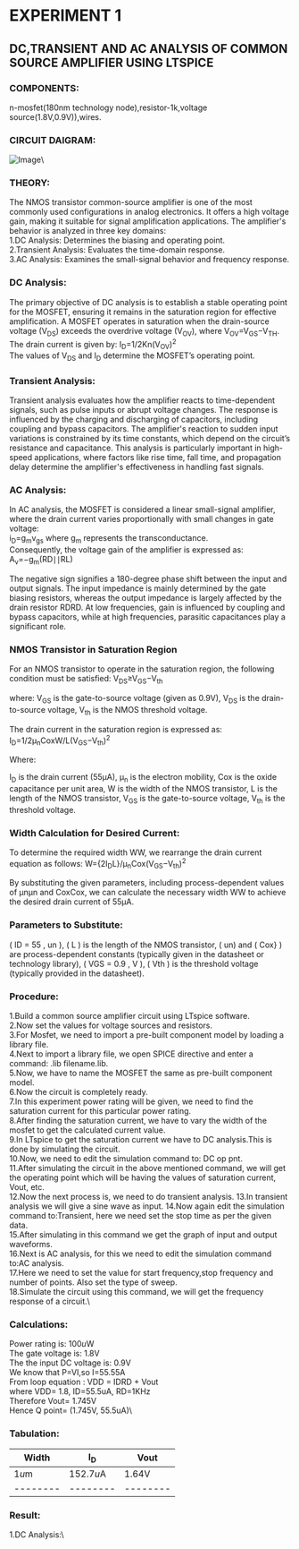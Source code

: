 # EXPERIMENT 1
## DC,TRANSIENT AND AC ANALYSIS OF COMMON SOURCE AMPLIFIER USING LTSPICE
### COMPONENTS:
n-mosfet(180nm technology node),resistor-1k,voltage source(1.8V,0.9V)),wires.
### CIRCUIT DAIGRAM:
![Image](https://github.com/user-attachments/assets/293dee60-46d8-4a96-947e-c5be22458ccd)\
### THEORY:
The NMOS transistor common-source amplifier is one of the most commonly used configurations in analog electronics. It offers a high voltage gain, making it suitable for signal amplification applications. The amplifier's behavior is analyzed in three key domains:\
1.DC Analysis: Determines the biasing and operating point.\
2.Transient Analysis: Evaluates the time-domain response.\
3.AC Analysis: Examines the small-signal behavior and frequency response.

### DC Analysis:
The primary objective of DC analysis is to establish a stable operating point for the MOSFET, ensuring it remains in the saturation region for effective amplification. A MOSFET operates in saturation when the drain-source voltage (V<sub>DS</sub>) exceeds the overdrive voltage (V<sub>OV</sub>), where V<sub>OV</sub>=V<sub>GS</sub>−V<sub>TH</sub>. \
The drain current is given by:
I<sub>D</sub>=1/2Kn(V<sub>OV</sub>)<sup>2</sup>\
The values of V<sub>DS</sub> and I<sub>D</sub> determine the MOSFET’s operating point.

### Transient Analysis:
Transient analysis evaluates how the amplifier reacts to time-dependent signals, such as pulse inputs or abrupt voltage changes. The response is influenced by the charging and discharging of capacitors, including coupling and bypass capacitors. The amplifier's reaction to sudden input variations is constrained by its time constants, which depend on the circuit’s resistance and capacitance. This analysis is particularly important in high-speed applications, where factors like rise time, fall time, and propagation delay determine the amplifier's effectiveness in handling fast signals.

### AC Analysis:
In AC analysis, the MOSFET is considered a linear small-signal amplifier, where the drain current varies proportionally with small changes in gate voltage:\
i<sub>D</sub>=g<sub>m</sub>v<sub>gs</sub>
where g<sub>m</sub> represents the transconductance.\
Consequently, the voltage gain of the amplifier is expressed as:
A<sub>v</sub>=−g<sub>m</sub>(RD∣∣RL)
 
The negative sign signifies a 180-degree phase shift between the input and output signals. The input impedance is mainly determined by the gate biasing resistors, whereas the output impedance is largely affected by the drain resistor RDRD​. At low frequencies, gain is influenced by coupling and bypass capacitors, while at high frequencies, parasitic capacitances play a significant role.
### NMOS Transistor in Saturation Region

For an NMOS transistor to operate in the saturation region, the following condition must be satisfied:
V<sub>DS</sub>≥V<sub>GS</sub>−V<sub>th</sub>

where:
V<sub>GS</sub> is the gate-to-source voltage (given as 0.9V),
V<sub>DS</sub> is the drain-to-source voltage,
V<sub>th</sub> is the NMOS threshold voltage.

The drain current in the saturation region is expressed as:
I<sub>D</sub>=1/2μ<sub>n</sub>CoxW/L(V<sub>GS</sub>−V<sub>th</sub>)<sup>2</sup>

Where:

I<sub>D</sub>​ is the drain current (55µA),
μ<sub>n</sub> is the electron mobility,
Cox is the oxide capacitance per unit area,
W is the width of the NMOS transistor,
L is the length of the NMOS transistor,
V<sub>GS</sub>​ is the gate-to-source voltage,
V<sub>th</sub> is the threshold voltage.

### Width Calculation for Desired Current:

To determine the required width WW, we rearrange the drain current equation as follows:
W={2I<sub>D</sub>L}/μ<sub>n</sub>Cox(V<sub>GS</sub>−V<sub>th</sub>)<sup>2</sup>

By substituting the given parameters, including process-dependent values of μnμn​ and CoxCox​, we can calculate the necessary width WW to achieve the desired drain current of 55µA.
### Parameters to Substitute:
( ID = 55 , un ),
( L ) is the length of the NMOS transistor,
( un) and ( Cox} ) are process-dependent constants (typically given in the datasheet or technology library),
( VGS = 0.9 , V ),
( Vth ) is the threshold voltage (typically provided in the datasheet).
### Procedure:
1.Build a common source amplifier circuit using LTspice software.\
2.Now set the values for voltage sources and resistors.\
3.For Mosfet, we need to import a pre-built component model by loading a library file.\
4.Next to import a library file, we open SPICE directive and enter a command: .lib filename.lib.\
5.Now, we have to name the MOSFET the same as pre-built component model.\
6.Now the circuit is completely ready.\
7.In this experiment power rating will be given, we need to find the saturation current for this particular power rating.\
8.After finding the saturation current, we have to vary the width of the mosfet to get the calculated current value.\
9.In LTspice to get the saturation current we have to DC analysis.This is done by simulating the circuit.\
10.Now, we need to edit the simulation command to: DC op pnt.\
11.After simulating the circuit in the above mentioned command, we will get the operating point which will be having the values of saturation current, Vout, etc.\
12.Now the next process is, we need to do transient analysis.
13.In transient analysis we will give a sine wave as input.
14.Now again edit the simulation command to:Transient, here we need set the stop time as per the given data.\
15.After simulating in this command we get the graph of input and output waveforms.\
16.Next is AC analysis, for this we need to edit the simulation command to:AC analysis.\
17.Here we need to set the value for start frequency,stop frequency and number of points. Also set the type of sweep.\
18.Simulate the circuit using this command, we will get the frequency response of a circuit.\
### Calculations:
Power rating is: 100*u*W\
The gate voltage is: 1.8V\
The the input DC voltage is: 0.9V\
We know that P=VI,so I=55.55A\
From loop equation : VDD = IDRD + Vout\
where VDD= 1.8, ID=55.5uA, RD=1KHz\
Therefore Vout= 1.745V\
Hence Q point= (1.745V, 55.5uA)\
### Tabulation:
|Width   |I<sub>D</sub>      |Vout    |
|--------|--------|--------|
|1*u*m     |152.7*u*A |1.64V   |
|--------|--------|--------|
### Result:
1.DC Analysis:\



